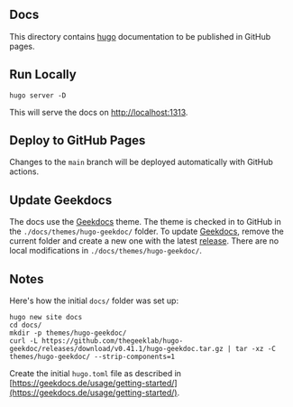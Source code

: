 Docs
----

This directory contains [hugo](https://gohugo.io) documentation to be published in GitHub pages.

Run Locally
-----------

```
hugo server -D
```

This will serve the docs on [http://localhost:1313](http://localhost:1313).

Deploy to GitHub Pages
----------------------

Changes to the `main` branch will be deployed automatically with GitHub actions.

Update Geekdocs
---------------

The docs use the [Geekdocs](https://geekdocs.de/) theme. The theme is checked in to GitHub in the `./docs/themes/hugo-geekdoc/` folder. To update [Geekdocs](https://geekdocs.de/), remove the current folder and create a new one with the latest [release](https://github.com/thegeeklab/hugo-geekdoc/releases). There are no local modifications in `./docs/themes/hugo-geekdoc/`.

Notes
-----

Here's how the initial `docs/` folder was set up:

```
hugo new site docs
cd docs/
mkdir -p themes/hugo-geekdoc/
curl -L https://github.com/thegeeklab/hugo-geekdoc/releases/download/v0.41.1/hugo-geekdoc.tar.gz | tar -xz -C themes/hugo-geekdoc/ --strip-components=1
```

Create the initial `hugo.toml` file as described in [https://geekdocs.de/usage/getting-started/](https://geekdocs.de/usage/getting-started/).